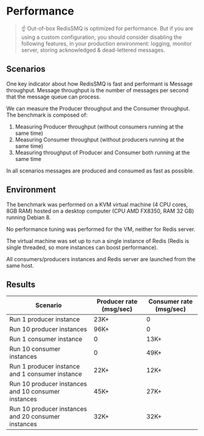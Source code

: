 # Performance

> ☝ ️Out-of-box RedisSMQ is optimized for performance. But if you are using a custom configuration, you should consider disabling the following features, in your production environment: logging, monitor server, storing acknowledged & dead-lettered messages.


## Scenarios

One key indicator about how RedisSMQ is fast and performant is Message throughput. Message throughput is the number of messages per second that the message queue can process.

We can measure the Producer throughput and the Consumer throughput. The benchmark is composed of:

1. Measuring Producer throughput (without consumers running at the same time)
2. Measuring Consumer throughput (without producers running at the same time)
3. Measuring throughput of Producer and Consumer both running at the same time

In all scenarios messages are produced and consumed as fast as possible.

## Environment

The benchmark was performed on a KVM virtual machine (4 CPU cores, 8GB RAM) hosted on a desktop computer (CPU AMD FX8350, RAM 32 GB) running Debian 8.

No performance tuning was performed for the VM, neither for Redis server.

The virtual machine was set up to run a single instance of Redis (Redis is single threaded, so more instances can boost performance).

All consumers/producers instances and Redis server are launched from the same host.

## Results

| Scenario                                            | Producer rate (msg/sec) | Consumer rate (msg/sec) |
|-----------------------------------------------------|-------------------------|-------------------------|
| Run 1 producer instance                             | 23K+                    | 0                       |
| Run 10 producer instances                           | 96K+                    | 0                       |
| Run 1 consumer instance                             | 0                       | 13K+                    |
| Run 10 consumer instances                           | 0                       | 49K+                    |
| Run 1 producer instance and 1 consumer instance     | 22K+                    | 12K+                    |
| Run 10 producer instances and 10 consumer instances | 45K+                    | 27K+                    |
| Run 10 producer instances and 20 consumer instances | 32K+                    | 32K+                    |
